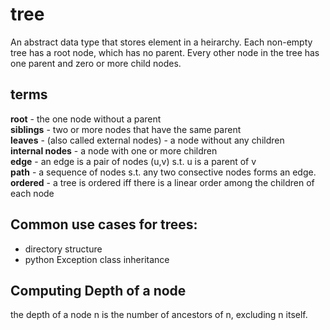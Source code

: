 # tree
An abstract data type that stores element in a heirarchy. Each non-empty tree has a root node, which has no parent. Every other node in the tree has one parent and zero or more child nodes.

## terms
**root** - the one node without a parent  
**siblings** - two or more nodes that have the same parent  
**leaves** - (also called external nodes) - a node without any children  
**internal nodes** - a node with one or more children  
**edge** - an edge is a pair of nodes (u,v) s.t. u is a parent of v  
**path** - a sequence of nodes s.t. any two consective nodes forms an edge. 
**ordered** - a tree is ordered iff there is a linear order among the children of each node  

## Common use cases for trees:
* directory structure
* python Exception class inheritance

## Computing Depth of a node
the depth of a node n is the number of ancestors of n, excluding n itself.
```python

```

